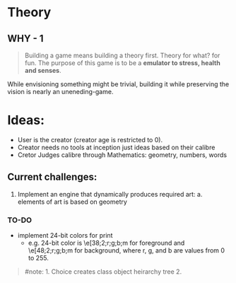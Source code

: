 # Theory
## WHY - 1
> Building a game means building a theory first. Theory for what? for fun. The purpose of this game is to be a **emulator to stress, health and senses**.

While envisioning something might be trivial, building it while preserving the vision is nearly an uneneding-game.

# Ideas:
- User is the creator (creator age is restricted to 0).
- Creator needs no tools at inception just ideas based on their calibre
- Cretor Judges calibre through Mathematics: geometry, numbers, words

## Current challenges: 
1. Implement an engine that dynamically produces required art:
   a. elements of art is based on geometry

### TO-DO
  * implement 24-bit colors for print 
    * e.g. 24-bit color is \e[38;2;r;g;b;m for foreground and \e[48;2;r;g;b;m for background, where r, g, and b are values from 0 to 255.

> #note: 
    1. Choice creates class object heirarchy tree 
    2. 